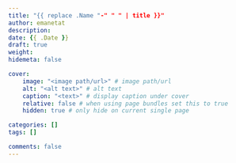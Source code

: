 ```yaml
---
title: "{{ replace .Name "-" " " | title }}"
author: emanetat
description: 
date: {{ .Date }}
draft: true
weight: 
hidemeta: false

cover:
    image: "<image path/url>" # image path/url
    alt: "<alt text>" # alt text
    caption: "<text>" # display caption under cover
    relative: false # when using page bundles set this to true
    hidden: true # only hide on current single page

categories: []
tags: []

comments: false
---
```


